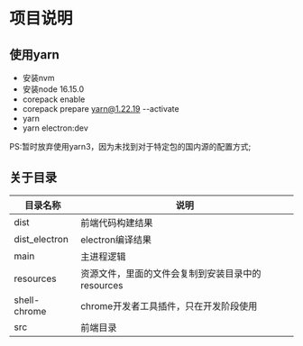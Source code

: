 # 项目说明

## 使用yarn

- 安装nvm
- 安装node 16.15.0
- corepack enable
- corepack prepare yarn@1.22.19 --activate
- yarn
- yarn electron:dev

PS:暂时放弃使用yarn3，因为未找到对于特定包的国内源的配置方式;

## 关于目录

|目录名称|说明|
|--|--|
|dist|前端代码构建结果|
|dist_electron|electron编译结果|
|main|主进程逻辑|
|resources|资源文件，里面的文件会复制到安装目录中的resources|
|shell-chrome|chrome开发者工具插件，只在开发阶段使用|
|src|前端目录|
